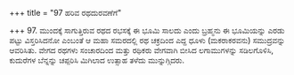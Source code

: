 +++
title = "97 ಹರಿವ ರಥದುರವಣೆಗೆ"

+++
97. ಮುಂದಕ್ಕೆ ಸಾಗುತ್ತಿರುವ ರಥದ ರಭಸಕ್ಕೆ ಈ ಭೂಮಿ ಸಾಲದು ಎಂದು ಬ್ರಹ್ಮನು ಈ ಭೂಮಿಯನ್ನು ಎರಡು ಪಟ್ಟು ವಿಸ್ತರಿಸಿದನೋ ಎಂಬಂತೆ ಆ ಮಹಾ ಸಮರದಲ್ಲಿ ರಥ ಚಕ್ರದಿಂದ ಎದ್ದ ಧೂಳು (ಮಕರಾಕರವನು) ಸಮುದ್ರವನ್ನು ಆವರಿಸಿತು. ವೇಗದ ರಥಗಳು ಸಂಚಾರದಿಂದ ಮತ್ತು ರಥಿಕರು ವೇಗವಾಗಿ ಬೀಸಿದ ಲಗಾಮುಗಳನ್ನು ಸಡಿಲಗೊಳಿಸಿ, ಕುದುರೆಗಳ ಬೆನ್ನನ್ನು ಚಪ್ಪರಿಸಿ ಮಿಗಿಲಾದ ಉತ್ಸಾಹ ತಳೆದು ಮುನ್ನುಗ್ಗಿದರು.